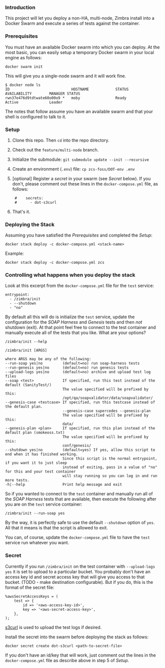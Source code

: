 ### Introduction


This project will let you deploy a non-HA, multi-node, Zimbra install into a Docker Swarm and execute a series of tests against the container.

### Prerequisites

You must have an available Docker swarm into which you can deploy.  At the most basic, you can easily setup a temporary Docker swarm in your local engine as follows:

	docker swarm init

This will give you a single-node swarm and it will work fine.

    $ docker node ls
    ID                            HOSTNAME            STATUS              AVAILABILITY        MANAGER STATUS
    rwn37e476d9tdtwate60o00o9 *   moby                Ready               Active              Leader


The notes that follow assume you have an available swarm and that your shell is configured to talk to it.

### Setup

1. Clone this repo. Then `cd` into the repo directory.
2. Check out the `feature/multi-node` branch.
3. Initialize the submodule: `git submodule update --init --recursive`
4. Create an environment (`.env`) file: `cp zcs-foss/DOT-env .env`
5. [optional] Register a _secret_ in your swarm (see _Secret_ below). If you don't, please comment out these lines in the `docker-compose.yml` file, as follows:

        #    secrets:
        #      - dot-s3curl

6. That's it.

### Deploying the Stack

Assuming you have satisfied the _Prerequisites_ and completed the _Setup_:

	docker stack deploy -c docker-compose.yml <stack-name>

Example:

	docker stack deploy -c docker-compose.yml zcs

### Controlling what happens when you deploy the stack

Look at this excerpt from the `docker-compose.yml` file for the `test` service:

    entrypoint:
      - /zimbra/init
      - --shutdown
      - "no"

By default all this will do is initialize the `test` service, update the configuration for the _SOAP Harness_ and _Genesis_ tests and then _not_ shutdown (exit).  At that point feel free to connect to the test container and manually execute all of the tests that you like.  What are your options?


    /zimbra/init --help

    /zimbra/init [ARGS]

    where ARGS may be any of the following:
    --run-soap yes|no         (default=no) run soap-harness tests
    --run-genesis yes|no      (default=no) run genesis tests
    --upload-logs yes|no      (default=no) archive and upload test log files
    --soap <test>             If specified, run this test instead of the default (SanityTest/)
                              The value specified will be prefixed by this:
                              /opt/qa/soapvalidator/data/soapvalidator/
    --genesis-case <testcase> If specified, run this testcase instead of the default plan.
                              --genesis-case supercedes --genesis-plan
                              The value specified will be prefixed by this:
                              data/
    --genesis-plan <plan>     If specified, run this plan instead of the default plan (smokeoss.txt)
                              The value specified will be prefixed by this:
                              conf/genesis/
    --shutdown yes|no         (default=yes) If yes, allow this script to end when it has finished working.
                              Since this script is the normal entrypoint, if you want it to just sleep
                              instead of exiting, pass in a value of "no" for this and your test container
                              will stay running so you can log in and run more tests.
    -h|--help                 Print help message and exit
	
So if you wanted to connect to the `test` container and manually run all of the _SOAP Harness_ tests that are available, then execute the following after you are on the `test` service container:

	/zimbra/init --run-soap yes

By the way, it is perfectly safe to use the default `--shutdown` option of `yes`.  All that it means is that the script is allowed to exit.

You can, of course, update the `docker-compose.yml` file to have the `test` service run whatever you want.


### Secret

Currently if you run `/zimbra/init` on the test container with `--upload-logs yes` it is set to upload to a particular bucket.  You probably don't have an access key id and secret access key that will give you access to that bucket.  (TODO - make destination configurable). But if you do, this is the format of the secret file:

    %awsSecretAccessKeys = (
        test => {
            id => '<aws-access-key-id>',
            key => '<aws-secret-access-key>',
        },
    );

[s3curl](https://github.com/rtdp/s3curl) is used to upload the test logs if desired.


Install the secret into the swarm before deploying the stack as follows:

	docker secret create dot-s3curl <path-to-secret-file>

If you don't have an id/key that will work, just comment out the lines in the `docker-compose.yml` file as describe above in step 5 of _Setup_.
